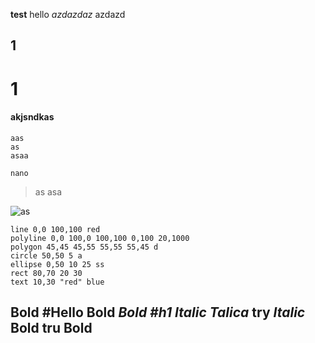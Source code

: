 **test**
hello
*azdazdaz*
azdazd

## 1

# 1
#### akjsndkas

```
aas
as
asaa
```

`nano`

>as
>asa

![as](as)

```xsvg:0,0,100,100
line 0,0 100,100 red
polyline 0,0 100,0 100,100 0,100 20,1000
polygon 45,45 45,55 55,55 55,45 d
circle 50,50 5 a
ellipse 0,50 10 25 ss
rect 80,70 20 30
text 10,30 "red" blue
```

**Bold** #Hello **Bold**
***Bold #h1 Italic***
*Talica*  try *Italic*
**Bold**
tru **Bold**
---